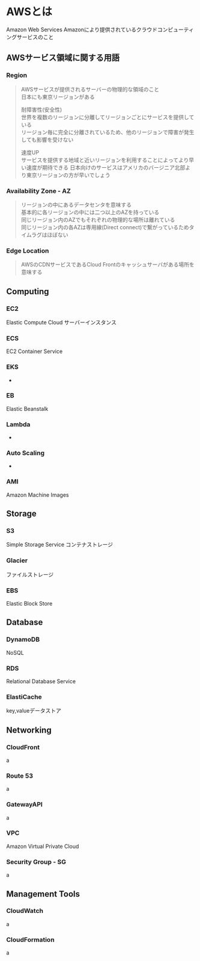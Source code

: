 # AWSとは
Amazon Web Services
Amazonにより提供されているクラウドコンピューティングサービスのこと

## AWSサービス領域に関する用語
### Region
> AWSサービスが提供されるサーバーの物理的な領域のこと  
> 日本にも東京リージョンがある
> 
> 耐障害性(安全性)  
> 世界を複数のリージョンに分離してリージョンごとにサービスを提供している  
> リージョン毎に完全に分離されているため、他のリージョンで障害が発生しても影響を受けない
> 
> 速度UP  
> サービスを提供する地域と近いリージョンを利用することによってより早い速度が期待できる
> 日本向けのサービスはアメリカのバージニア北部より東京リージョンの方が早いでしょう

### Availability Zone - AZ
> リージョンの中にあるデータセンタを意味する  
> 基本的に各リージョンの中には二つ以上のAZを持っている  
> 同じリージョン内のAZでもそれぞれの物理的な場所は離れている  
> 同じリージョン内の各AZは専用線(Direct connect)で繋がっているためタイムラグはほぼない  

### Edge Location
> AWSのCDNサービスであるCloud Frontのキャッシュサーバがある場所を意味する

## Computing
### EC2
Elastic Compute Cloud
サーバーインスタンス
### ECS
EC2 Container Service
### EKS
-
### EB
Elastic Beanstalk
### Lambda
-
### Auto Scaling
-
### AMI
Amazon Machine Images

## Storage
### S3
Simple Storage Service
コンテナストレージ
### Glacier
ファイルストレージ
### EBS
Elastic Block Store

## Database
### DynamoDB
NoSQL
### RDS
Relational Database Service
### ElastiCache
key,valueデータストア

## Networking
### CloudFront
a
### Route 53
a
### GatewayAPI
a
### VPC
Amazon Virtual Private Cloud

### Security Group - SG
a

## Management Tools
### CloudWatch
a
### CloudFormation
a
